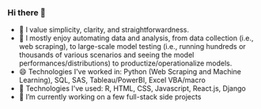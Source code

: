 ### Hi there 👋
- 🌱 I value simplicity, clarity, and straightforwardness.
- 👯 I mostly enjoy automating data and analysis, from data collection (i.e., web scraping), to large-scale model testing (i.e., running hundreds or thousands of various scenarios and seeing the model performances/distributions) to productize/operationalize models.
- 😄 Technologies I've worked in: Python (Web Scraping and Machine Learning), SQL, SAS, Tableau/PowerBI, Excel VBA/macro
- 🔭 Technologies I've used: R, HTML, CSS, Javascript, React.js, Django
- 🤔 I’m currently working on a few full-stack side projects
<!--
**Tingting0618/Tingting0618** is a ✨ _special_ ✨ repository because its `README.md` (this file) appears on your GitHub profile.

Here are some ideas to get you started:

- 🔭 I’m currently working on ...
- 🌱 I like simplicity and straightforwardness
-  currently learning ...
- 👯 I’m looking to collaborate on ...
- 🤔 I’m looking for help with ...
- 💬 Ask me about ...
- 📫 How to reach me: ...
- 😄 Pronouns: ...
- ⚡ Fun fact: ...
-->
